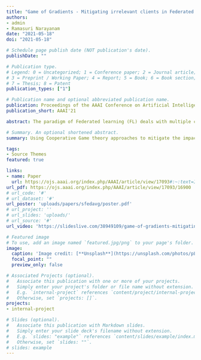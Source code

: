 ```yaml
---
title: "Game of Gradients - Mitigating irrelevant clients in Federated Learning"
authors:
- admin
- Ramasuri Narayanam
date: "2021-05-18"
doi: "2021-05-18"

# Schedule page publish date (NOT publication's date).
publishDate: ""

# Publication type.
# Legend: 0 = Uncategorized; 1 = Conference paper; 2 = Journal article;
# 3 = Preprint / Working Paper; 4 = Report; 5 = Book; 6 = Book section;
# 7 = Thesis; 8 = Patent
publication_types: ["1"]

# Publication name and optional abbreviated publication name.
publication: Proceedings of the AAAI Conference on Artificial Intelligence
publication_short: AAAI'21

abstract: The paradigm of Federated learning (FL) deals with multiple clients participating in collaborative training of a machine learning model under the orchestration of a central server. In this setup, each client’s data is private to itself and is not transferable to other clients or the server. Though FL paradigm has received significant interest recently from the research community, the problem of selecting the relevant clients w.r.t. the central server's learning objective is under-explored. We refer to these problems as Federated Relevant Client Selection (FRCS). Because the server doesn't have explicit control over the nature of data possessed by each client, the problem of selecting relevant clients is significantly complex in FL settings. In this paper, we resolve important and related FRCS problems viz., selecting clients with relevant data, detecting clients that possess data relevant to a particular target label, and rectifying corrupted data samples of individual clients. We follow a principled approach to address the above FRCS problems and develop a new federated learning method using the Shapley value concept from cooperative game theory. Towards this end, we propose a cooperative game involving the gradients shared by the clients. Using this game, we compute Shapley values of clients and then present Shapley value based Federated Averaging (S-FedAvg) algorithm that empowers the server to select relevant clients with high probability. S-FedAvg turns out to be critical in designing specific algorithms to address the FRCS problems. We finally conduct a thorough empirical analysis on image classification and speech recognition tasks to show the superior performance of S-FedAvg than the baselines in the context of supervised federated learning settings.

# Summary. An optional shortened abstract.
summary: Using Cooperative Game theory approaches to mitigate the impace of noisy clients in Federated Learning.

tags:
- Source Themes
featured: true

links:
- name: Paper
  url: https://ojs.aaai.org/index.php/AAAI/article/view/17093#:~:text=In%20this%20setup%2C%20each%20client's,other%20clients%20or%20the%20server.&text=Using%20this%20game%2C%20we%20compute,relevant%20clients%20with%20high%20probability.
url_pdf: https://ojs.aaai.org/index.php/AAAI/article/view/17093/16900
# url_code: '#'
# url_dataset: '#'
url_poster: 'uploads/papers/sfedavg/poster.pdf'
# url_project: ''
# url_slides: 'uploads/'
# url_source: '#'
url_video: 'https://slideslive.com/38949109/game-of-gradients-mitigating-irrelevant-clients-in-federated-learning'

# Featured image
# To use, add an image named `featured.jpg/png` to your page's folder. 
image:
  caption: 'Image credit: [**Unsplash**](https://unsplash.com/photos/pLCdAaMFLTE)'
  focal_point: ""
  preview_only: false

# Associated Projects (optional).
#   Associate this publication with one or more of your projects.
#   Simply enter your project's folder or file name without extension.
#   E.g. `internal-project` references `content/project/internal-project/index.md`.
#   Otherwise, set `projects: []`.
projects:
- internal-project

# Slides (optional).
#   Associate this publication with Markdown slides.
#   Simply enter your slide deck's filename without extension.
#   E.g. `slides: "example"` references `content/slides/example/index.md`.
#   Otherwise, set `slides: ""`.
# slides: example
---
```


